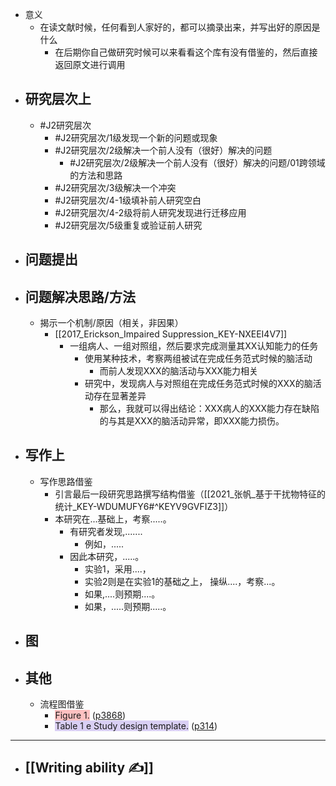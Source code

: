 - 意义
	- 在读文献时候，任何看到人家好的，都可以摘录出来，并写出好的原因是什么
		- 在后期你自己做研究时候可以来看看这个库有没有借鉴的，然后直接返回原文进行调用
- ## 研究层次上
	- #J2研究层次 
		- #J2研究层次/1级发现一个新的问题或现象 
		- #J2研究层次/2级解决一个前人没有（很好）解决的问题 
			- #J2研究层次/2级解决一个前人没有（很好）解决的问题/01跨领域的方法和思路 
		- #J2研究层次/3级解决一个冲突 
		- #J2研究层次/4-1级填补前人研究空白 
		- #J2研究层次/4-2级将前人研究发现进行迁移应用 
		- #J2研究层次/5级重复或验证前人研究 
- ## 问题提出
- ## 问题解决思路/方法
	- 揭示一个机制/原因（相关，非因果）
		- [[2017_Erickson_Impaired Suppression_KEY-NXEEI4V7]]
			- 一组病人、一组对照组，然后要求完成测量其XX认知能力的任务
				- 使用某种技术，考察两组被试在完成任务范式时候的脑活动
					- 而前人发现XXX的脑活动与XXX能力相关
				- 研究中，发现病人与对照组在完成任务范式时候的XXX的脑活动存在显著差异
					- 那么，我就可以得出结论：XXX病人的XXX能力存在缺陷的与其是XXX的脑活动异常，即XXX能力损伤。
- ## 写作上
	- 写作思路借鉴
		- 引言最后一段研究思路撰写结构借鉴（[[2021_张帆_基于干扰物特征的统计_KEY-WDUMUFY6#^KEYV9GVFIZ3]]）
		 - 本研究在...基础上，考察.....。
			 - 有研究者发现,.......
				 - 例如，.....
			 - 因此本研究，.....。
				 - 实验1，采用....，
				 - 实验2则是在实验1的基础之上， 操纵....，考察...。
				 - 如果,....则预期....。
				 - 如果，.....则预期.....。
- ## 图
- ## 其他
	- 流程图借鉴
		-  <span class="highlight" style="background-color: #ff666665">Figure 1.</span> ([p3868](zotero://open-pdf/library/items/GYJXFSJ5?page=3868&annotation=3N97C2BR))
		- <span class="highlight" style="background-color: #a28ae565">Table 1 e Study design template.</span> ([p314](zotero://open-pdf/library/items/7VHIFJWN?page=314&annotation=DAV8HR5J))

-----
- ## [[Writing ability ✍️]]